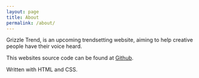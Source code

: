 ```yaml
---
layout: page
title: About
permalink: /about/
---
```

Grizzle Trend, is an upcoming trendsetting website, aiming to help creative people have their voice heard.

This websites source code can be found at <a href="https://github.com/Tristan-Sessler/T1">Github</a>.

Written with HTML and CSS.
